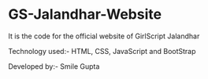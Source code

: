 # GS-Jalandhar-Website

It is the code for the official website of GirlScript Jalandhar

Technology used:- HTML, CSS, JavaScript and BootStrap

Developed by:- Smile Gupta
